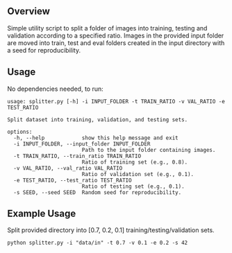 ## Overview
Simple utility script to split a folder of images into training, testing and validation according to a specified ratio. Images in the provided input folder are moved into train, test and eval folders created in the input directory with a seed for reproducibility.

## Usage
No dependencies needed, to run:
```
usage: splitter.py [-h] -i INPUT_FOLDER -t TRAIN_RATIO -v VAL_RATIO -e TEST_RATIO

Split dataset into training, validation, and testing sets.

options:
  -h, --help            show this help message and exit
  -i INPUT_FOLDER, --input_folder INPUT_FOLDER
                        Path to the input folder containing images.
  -t TRAIN_RATIO, --train_ratio TRAIN_RATIO
                        Ratio of training set (e.g., 0.8).
  -v VAL_RATIO, --val_ratio VAL_RATIO
                        Ratio of validation set (e.g., 0.1).
  -e TEST_RATIO, --test_ratio TEST_RATIO
                        Ratio of testing set (e.g., 0.1).
  -s SEED, --seed SEED  Random seed for reproducibility.
```
## Example Usage
Split provided directory into [0.7, 0.2, 0.1] training/testing/validation sets.

`python splitter.py -i "data/in" -t 0.7 -v 0.1 -e 0.2 -s 42`